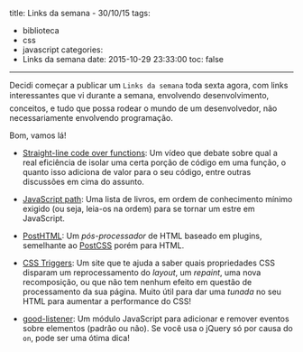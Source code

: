 title: Links da semana - 30/10/15
tags:
  - biblioteca
  - css
  - javascript
categories:
  - Links da semana
date: 2015-10-29 23:33:00
toc: false
---
Decidi começar a publicar um `Links da semana` toda sexta agora, com links interessantes que vi durante a semana, envolvendo desenvolvimento, conceitos, e tudo que possa rodear o mundo de um desenvolvedor, não necessariamente envolvendo programação.

Bom, vamos lá!

- [Straight-line code over functions](https://www.youtube.com/watch?v=Bks59AaHe1c):  Um vídeo que debate sobre qual a real eficiência de isolar uma certa porção de código em uma função, o quanto isso adiciona de valor para o seu código, entre outras discussões em cima do assunto.

- [JavaScript path](https://github.com/javascript-society/javascript-path): Uma lista de livros, em ordem de conhecimento mínimo exigido (ou seja, leia-os na ordem) para se tornar um estre em JavaScript.

- [PostHTML](https://github.com/posthtml/posthtml): Um _pós-processador_ de HTML baseado em plugins, semelhante ao [PostCSS](https://github.com/postcss/postcss) porém para HTML.

- [CSS Triggers](http://csstriggers.com/): Um site que te ajuda a saber quais propriedades CSS disparam um reprocessamento do _layout_, um _repaint_, uma nova recomposição, ou que não tem nenhum efeito em questão de processamento da sua página. Muito útil para dar uma _tunada_ no seu HTML para aumentar a performance do CSS!

- [good-listener](https://github.com/zenorocha/good-listener): Um módulo JavaScript para adicionar e remover eventos sobre elementos (padrão ou não). Se você usa o jQuery só por causa do `on`, pode ser uma ótima dica!